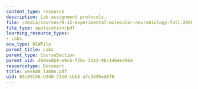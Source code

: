 ```yaml
---
content_type: resource
description: Lab assignment protocols.
file: /media/courses/9-12-experimental-molecular-neurobiology-fall-2006/65c89156b948731dcbb5a7c3495ed6f8_week08_lab06.pdf
file_type: application/pdf
learning_resource_types:
- Labs
ocw_type: OCWFile
parent_title: Labs
parent_type: CourseSection
parent_uid: d98ee8b9-e9cb-f2bc-24a2-96c146eb496d
resourcetype: Document
title: week08_lab06.pdf
uid: 65c89156-b948-731d-cbb5-a7c3495ed6f8
---
```

